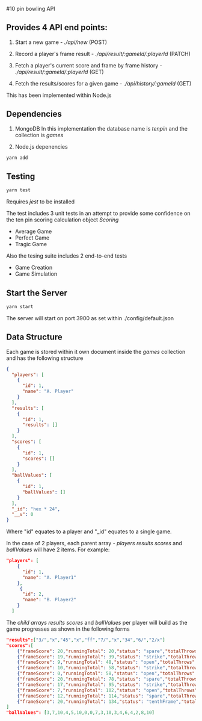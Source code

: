 #10 pin bowling API

## Provides 4 API end points:

1. Start a new game - _./api/new_ (POST)

2. Record a player's frame result - _./api/result/:gameId/:playerId_ (PATCH)

3. Fetch a player's current score and frame by frame history - _./api/result/:gameId/:playerId_ (GET)

4. Fetch the results/scores for a given game - _./api/history/:gameId_ (GET)

This has been implemented within Node.js

## Dependencies

1. MongoDB In this implementation the database name is _tenpin_ and the collection is _games_

2. Node.js depenencies

```javascript
yarn add
```

## Testing

```javascript
yarn test
```

Requires _jest_ to be installed

The test includes 3 unit tests in an attempt to provide some confidence on the ten pin scoring calculation object _Scoring_

- Average Game
- Perfect Game
- Tragic Game

Also the tesing suite includes 2 end-to-end tests

- Game Creation
- Game Simulation

## Start the Server

```javascript
yarn start
```

The server will start on port 3900 as set within ./config/default.json

## Data Structure

Each game is stored within it own document inside the _games_ collection and has the following structure

```json
{
  "players": [
    {
      "id": 1,
      "name": "A. Player"
    }
  ],
  "results": [
    {
      "id": 1,
      "results": []
    }
  ],
  "scores": [
    {
      "id": 1,
      "scores": []
    }
  ],
  "ballValues": [
    {
      "id": 1,
      "ballValues": []
    }
  ],
  "_id": "hex * 24",
  "__v": 0
}
```

Where "id" equates to a player and "\_id" equates to a single game.

In the case of 2 players, each parent array - _players_ _results_ _scores_ and _ballValues_ will have 2 items. For example:

```json
"players": [
    {
      "id": 1,
      "name": "A. Player1"
    },
     {
      "id": 2,
      "name": "B. Player2"
    }
  ]
```

The _child arrays_ _results_ _scores_ and _ballValues_ per player will build as the game progresses as shown in the following forms

```json
"results":["3/","x","45","x","ff","7/","x","34","6/","2/x"]
"scores":[
    {"frameScore": 20,"runningTotal": 20,"status": "spare","totalThrows": 2},
    {"frameScore": 19,"runningTotal": 39,"status": "strike","totalThrows": 3},
    {"frameScore": 9,"runningTotal": 48,"status": "open","totalThrows": 5},
    {"frameScore": 10,"runningTotal": 58,"status": "strike","totalThrows": 6},
    {"frameScore": 0,"runningTotal": 58,"status": "open","totalThrows": 8},
    {"frameScore": 20,"runningTotal": 78,"status": "spare","totalThrows": 10},
    {"frameScore": 17,"runningTotal": 95,"status": "strike","totalThrows": 11},
    {"frameScore": 7,"runningTotal": 102,"status": "open","totalThrows": 13},
    {"frameScore": 12,"runningTotal": 114,"status": "spare","totalThrows": 15},
    {"frameScore": 20,"runningTotal": 134,"status": "tenthFrame","totalThrows": 18}
]
"ballValues": [3,7,10,4,5,10,0,0,7,3,10,3,4,6,4,2,8,10]
```
